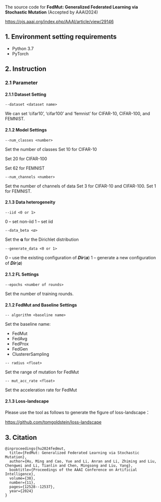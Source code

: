 The source code for **FedMut: Generalized Federated Learning via Stochastic Mutation** (Accepted by AAAI2024)

https://ojs.aaai.org/index.php/AAAI/article/view/29146

## 1. Environment setting requirements
* Python 3.7
* PyTorch

## 2. Instruction
### 2.1 Parameter
#### 2.1.1 Dataset Setting
`--dataset <dataset name>`

We can set ‘cifar10’, ‘cifar100’ and ‘femnist’ for CIFAR-10, CIFAR-100, and FEMNIST.

#### 2.1.2 Model Settings
`--num_classes <number>`

Set the number of classes Set 10 for CIFAR-10

Set 20 for CIFAR-100

Set 62 for FEMNIST

`--num_channels <number>`

Set the number of channels of data Set 3 for CIFAR-10 and CIFAR-100. Set 1 for FEMNIST.

#### 2.1.3 Data heterogeneity
`--iid <0 or 1>`

0 – set non-iid 1 – set iid

`--data_beta <𝛼>`

Set the 𝛂 for the Dirichlet distribution

`--generate_data <0 or 1>`

0 – use the existing configuration of 𝑫𝒊𝒓(𝜶) 1 – generate a new configuration of 𝑫𝒊𝒓(𝜶)

#### 2.1.2 FL Settings
`--epochs <number of rounds>`

Set the number of training rounds.

#### 2.1.2 FedMut and Baseline Settings
`-- algorithm <baseline name>`

Set the baseline name:
* FedMut
* FedAvg
* FedProx
* FedGen
* ClustererSampling

`-- radius <float>`

Set the range of mutation for FedMut

`-- mut_acc_rate <float>`

Set the acceleration rate for FedMut

#### 2.1.3 Loss-landscape
Please use the tool as follows to generate the figure of loss-landscape：

https://github.com/tomgoldstein/loss-landscape

## 3. Citation
```
@inproceedings{hu2024fedmut,
  title={FedMut: Generalized Federated Learning via Stochastic Mutation},
  author={Hu, Ming and Cao, Yue and Li, Anran and Li, Zhiming and Liu, Chengwei and Li, Tianlin and Chen, Mingsong and Liu, Yang},
  booktitle={Proceedings of the AAAI Conference on Artificial Intelligence},
  volume={38},
  number={11},
  pages={12528--12537},
  year={2024}
}
```
